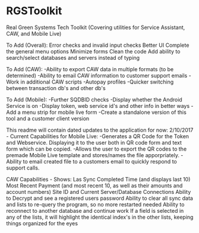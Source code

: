 # RGSToolkit
Real Green Systems Tech Toolkit (Covering utilities for Service Assistant, CAW, and Mobile Live)

To Add (Overall):
Error checks and invalid input checks
Better UI
Complete the general menu options
Minimize forms
Clean the code
Add ability to search/select databases and servers instead of typing

To Add (CAW):
-Ability to export CAW data in multiple formats (to be determined)
-Ability to email CAW information to customer support emails
-Work in additional CAW scripts
-Autopay profiles
-Quicker switching between transaction db's and other db's

To Add (Mobile):
-Further SQDBID checks
-Display whether the Android Service is on
-Display token, web service id's and other info in better ways 
-Add a menu strip for mobile live form
-Create a standalone version of this tool and a customer client version

This readme will contain dated updates to the application for now:
2/10/2017 - Current Capabilities for Mobile Live:
-Generates a QR Code for the Token and Webservice. Displaying it to the user both in QR code form and text form which can be copied.
-Allows the user to export the QR codes to the premade Mobile Live template and stores/names the file apporpriately.
-Ability to email created file to a customers email to quickly respond to support calls.

CAW Capabilities -
Shows: Las Sync Completed Time (and displays last 10)
Most Recent Payment (and most recent 10, as well as their amounts and account numbers)
Site ID and Current Server/Database Connections
Ability to Decrypt and see a registered users password
Ability to clear all sync data and lists to re-query the program, so no more restarted needed
Ability to reconnect to another database and continue work
If a field is selected in any of the lists, it will highlight the identical index's in the other lists, 
keeping things organized for the eyes




